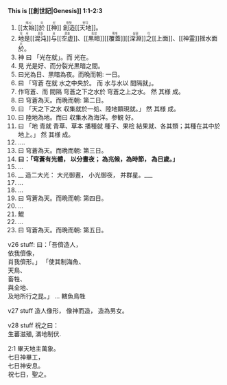 __This is [[創世記|Genesis]] 1:1-2:3__
1. <ruby>[[太始]]<rt>태시</rt></ruby><ruby>於<rt>오</rt></ruby> <ruby>[[神]]<rt>신</rt></ruby> <ruby>創造<rt>창찻</rt></ruby><ruby>[[天地]]<rt>턴듸</rt></ruby>。
2. <ruby>地<rt>듸</rt></ruby><ruby>是<rt>서</rt></ruby><ruby>[[混沌]]<rt>혼돈</rt></ruby><ruby>与<rt>요</rt></ruby><ruby>[[空虚]]<rt>콩효</rt></ruby>、<ruby>[[黒暗]]<rt>훅암</rt></ruby><ruby>[[覆蓋]]<rt>푹개</rt></ruby><ruby>[[深淵]]<rt>심원</rt></ruby><ruby>之<rt>티</rt></ruby>[[上面]]、[[神霊]]揺水面<ruby>於<rt>오</rt></ruby>。
3. 神 曰 「光在就」。而 光在。
4. 見 光是好、而分裂光黒暗之間。
5. 曰光為日、黒暗為夜。而晩而朝: 一日。
6. 曰 「穹蒼 在就 水之中央於。 而 水与水以 間隔就」。
7. 作穹蒼、而 間隔 穹蒼之下之水於 穹蒼之上之水。  然 其様 成。
8. 曰 穹蒼為天。而晩而朝: 第二日。
9. 曰 「天之下之水 収集就於一処、陸地顕現就。」  然 其様 成。
10. 曰 陸地為地。而曰 収集水為海洋。参観 好。
11. 曰 「地 青就 青草、草本 播種就 種子、果桧 結果就、各其類；其種在其中於地上。」 然 其様 成。
12. ....
13. 曰 穹蒼為天。而晩而朝: 第三日。
14. __曰：「穹蒼有光體，  以分晝夜；  為兆候，為時節，  為日歲。」__
15. ...
16. __ 造二大光：  大光御晝，  小光御夜，  并群星。___
17. ...
18. ...
19. 曰 穹蒼為天。而晩而朝: 第四日。
20. ...
21. 鯤
22. ...
23. 曰 穹蒼為天。而晩而朝: 第五日。

v26 stuff: 
曰：「吾儕造人，  
依我儕像，  
肖我儕形。」
「使其制海魚、  
天鳥、  
畜牲、  
與全地、  
及地所行之昆。」 ... 轄魚鳥牲

v27 stuff
造人像形，
像神而造，
造為男女。

v28 stuff
祝之曰：  
生蕃滋殖, 滿地制伏.

2:1
畢天地主萬象。  
七日神畢工，  
七日神安息。  
祝七日，聖之。